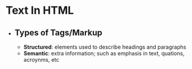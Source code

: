 # Text In HTML

- ## Types of Tags/Markup
  - **Structured**: elements used to describe headings and paragraphs
  - **Semantic**: extra information; such as emphasis in text, quations, acroynms, etc
